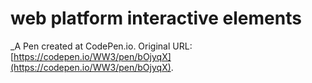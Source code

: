 # web platform interactive elements
 _A Pen created at CodePen.io. Original URL: [https://codepen.io/WW3/pen/bOjyqX](https://codepen.io/WW3/pen/bOjyqX).

 